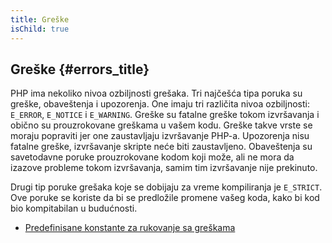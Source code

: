 ```yaml
---
title: Greške
isChild: true
---
```


## Greške {#errors_title}

PHP ima nekoliko nivoa ozbiljnosti grešaka. Tri najčešća tipa poruka su greške, obaveštenja i upozorenja. One imaju tri različita nivoa ozbiljnosti: `E_ERROR`, `E_NOTICE` i `E_WARNING`. Greške su fatalne greške tokom izvršavanja i obično su prouzrokovane greškama u vašem kodu. Greške takve vrste se moraju popraviti jer one zaustavljaju izvršavanje PHP-a. Upozorenja nisu fatalne greške, izvršavanje skripte neće biti zaustavljeno. Obaveštenja su savetodavne poruke prouzrokovane kodom koji može, ali ne mora da izazove probleme tokom izvršavanja, samim tim izvršavanje nije prekinuto.

Drugi tip poruke grešaka koje se dobijaju za vreme kompiliranja je `E_STRICT`. Ove poruke se koriste da bi se predložile promene vašeg koda, kako bi kod bio kompitabilan u budućnosti.

* [Predefinisane konstante za rukovanje sa greškama](http://www.php.net/manual/en/errorfunc.constants.php)